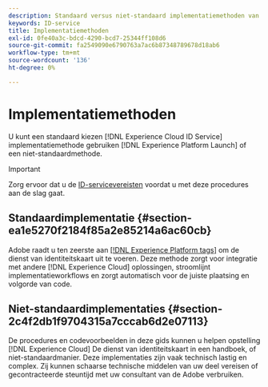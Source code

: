 ```yaml
---
description: Standaard versus niet-standaard implementatiemethoden van de Experience Cloud Identity Service.
keywords: ID-service
title: Implementatiemethoden
exl-id: 0fe40a3c-bdcd-4290-bcd7-25344ff108d6
source-git-commit: fa2549090e6790763a7ac6b87348789678d18ab6
workflow-type: tm+mt
source-wordcount: '136'
ht-degree: 0%

---
```


# Implementatiemethoden

U kunt een standaard kiezen [!DNL Experience Cloud ID Service] implementatiemethode gebruiken [!DNL Experience Platform Launch] of een niet-standaardmethode.

>[!IMPORTANT]
>
>Zorg ervoor dat u de [ID-servicevereisten](../reference/requirements.md) voordat u met deze procedures aan de slag gaat.

## Standaardimplementatie {#section-ea1e5270f2184f85a2e85214a6ac60cb}

Adobe raadt u ten zeerste aan [[!DNL Experience Platform tags]](https://experienceleague.adobe.com/docs/experience-platform/tags/home.html?lang=en) om de dienst van identiteitskaart uit te voeren. Deze methode zorgt voor integratie met andere [!DNL Experience Cloud] oplossingen, stroomlijnt implementatieworkflows en zorgt automatisch voor de juiste plaatsing en volgorde van code.

## Niet-standaardimplementaties {#section-2c4f2db1f9704315a7cccab6d2e07113}

De procedures en codevoorbeelden in deze gids kunnen u helpen opstelling [!DNL Experience Cloud] De dienst van identiteitskaart in een handboek, of niet-standaardmanier. Deze implementaties zijn vaak technisch lastig en complex. Zij kunnen schaarse technische middelen van uw deel vereisen of gecontracteerde steuntijd met uw consultant van de Adobe verbruiken.
